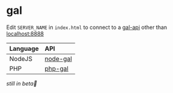 # gal
Edit `SERVER_NAME` in `index.html` to connect to a [gal-api](https://github.com/zvakanaka/node-gal) other than [localhost:8888](http://localhost:8888)

| Language | API |
| :------------- | :------------- |
| NodeJS | [node-gal](https://github.com/zvakanaka/node-gal) |
| PHP | [php-gal](https://github.com/zvakanaka/php-gal) |

*still in beta🐡*

